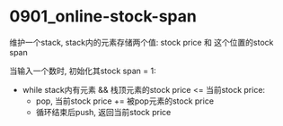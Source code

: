 # 0901_online-stock-span

维护一个stack, stack内的元素存储两个值: stock price 和 这个位置的stock span

当输入一个数时, 初始化其stock span = 1:

- while stack内有元素 && 栈顶元素的stock price <= 当前stock price:
  - pop, 当前stock price += 被pop元素的stock price
  - 循环结束后push, 返回当前stock price
